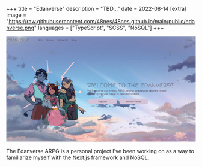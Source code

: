 +++
title = "Edanverse"
description = "TBD..."
date = 2022-08-14
[extra]
image = "https://raw.githubusercontent.com/48nes/48nes.github.io/main/public/edanverse.png"
languages = ["TypeScript", "SCSS", "NoSQL"]
+++

<img src="https://github.com/48nes/48nes.github.io/blob/main/public/edanverse.png?raw=true" class="w-100">

The Edanverse ARPG is a personal project I've been working on as a way to familiarize myself with the [Next.js](https://nextjs.org) framework and NoSQL.